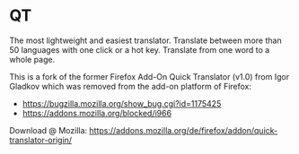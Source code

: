 QT
==
The most lightweight and easiest translator. Translate between more than 50 languages with one click or a hot key. Translate from one word to a whole page.

This is a fork of the former Firefox Add-On Quick Translator (v1.0) from Igor Gladkov which was removed from the add-on platform of Firefox:

- https://bugzilla.mozilla.org/show_bug.cgi?id=1175425
- https://addons.mozilla.org/blocked/i966

Download @ Mozilla: https://addons.mozilla.org/de/firefox/addon/quick-translator-origin/
